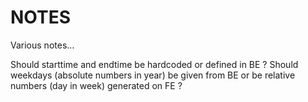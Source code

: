 # NOTES

Various notes…

Should starttime and endtime be hardcoded or defined in BE ?
Should weekdays (absolute numbers in year) be given from BE or be relative numbers (day in week) generated on FE ?